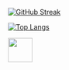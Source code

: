 [![GitHub Streak](https://github-readme-streak-stats.herokuapp.com?user=mencretsu&theme=dark&background=000000)](https://git.io/streak-stats)

[![Top Langs](https://github-readme-stats.vercel.app/api/top-langs/?username=mencretsu&layout=compact)](https://github.com/mencretsu/github-readme-stats)

<img src="https://tenor.com/bnsWB.gif" width="50">
